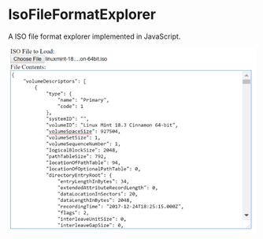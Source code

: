 IsoFileFormatExplorer
=====================

A ISO file format explorer implemented in JavaScript.

<img src="Screenshot.png" />
